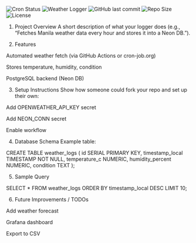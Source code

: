 ![Cron Status](https://api.cron-job.org/jobs/6636020/d6e43d168f56a78d/status-7.svg)
![Weather Logger](https://github.com/allnovice/weather-logger/actions/workflows/weather.yml/badge.svg)
![GitHub last commit](https://img.shields.io/github/last-commit/allnovice/weather-logger)
![Repo Size](https://img.shields.io/github/repo-size/allnovice/weather-logger)
![License](https://img.shields.io/github/license/allnovice/weather-logger)

1. Project Overview
A short description of what your logger does (e.g., “Fetches Manila weather data every hour and stores it into a Neon DB.”).


2. Features

Automated weather fetch (via GitHub Actions or cron-job.org)

Stores temperature, humidity, condition

PostgreSQL backend (Neon DB)



3. Setup Instructions
Show how someone could fork your repo and set up their own:

Add OPENWEATHER_API_KEY secret

Add NEON_CONN secret

Enable workflow



4. Database Schema
Example table:

CREATE TABLE weather_logs (
    id SERIAL PRIMARY KEY,
    timestamp_local TIMESTAMP NOT NULL,
    temperature_c NUMERIC,
    humidity_percent NUMERIC,
    condition TEXT
);


5. Sample Query

SELECT * FROM weather_logs ORDER BY timestamp_local DESC LIMIT 10;


6. Future Improvements / TODOs

Add weather forecast

Grafana dashboard

Export to CSV
